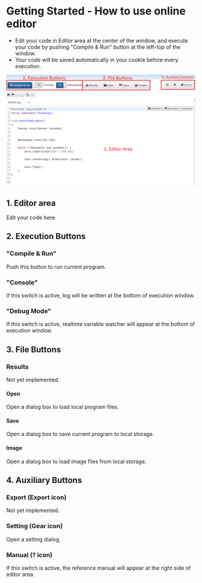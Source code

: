 Getting Started - How to use online editor
==============================================

- Edit your code in Editor area at the center of the window, and execute your code by pushing "Compile & Run" button at the left-top of the window.
- Your code will be saved automatically in your cookie before every execution.

![Image](GettingStarted.png)


## 1. Editor area
Edit your code here.


## 2. Execution Buttons

### "Compile & Run"
Push this button to run current program.

### "Console"
If this switch is active, log will be written at the bottom of execution window.

### "Debug Mode"
If this switch is active, realtime variable watcher will appear at the bottom of execution window.


## 3. File Buttons

### Results
Not yet implemented.

#### Open
Open a dialog box to load local program files.

#### Save
Open a dialog box to save current program to local storage.

#### Image
Open a dialog box to load image files from local storage.


## 4. Auxiliary Buttons

### Export (Export icon)
Not yet implemented.

### Setting (Gear icon)
Open a setting dialog.

### Manual (? icon)
If this switch is active, the reference manual will appear at the right side of editor area.